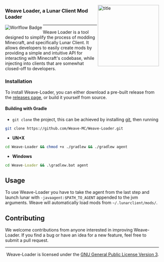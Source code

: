 <img
    align="right" alt="title" width="200px"
    src="https://raw.githubusercontent.com/Weave-MC/.github/master/assets/icon.png"
/>

### Weave Loader, a Lunar Client Mod Loader

<img
    align="left" alt="Worlflow Badge"
    src="https://github.com/Weave-MC/Weave-Loader/actions/workflows/gradle.yml/badge.svg"
/>

---

Weave Loader is a tool designed to simplify the process of modding Minecraft, and specifically Lunar Client. It allows
developers to easily create mods by providing a simple and intuitive API for interacting with Minecraft's codebase,
while injecting into clients that are somewhat closed-off to developers.

### Installation

To install Weave-Loader, you can either download a pre-built release from
the [releases page](https://github.com/Weave-MC/Weave-Loader/releases), or build it yourself from source.

#### Building with Gradle

- `git clone` the project, this can be achieved by installing [git][git], then running

```bash
git clone https://github.com/Weave-MC/Weave-Loader.git
```

- **UN*X**

```bash
cd Weave-Loader && chmod +x ./gradlew && ./gradlew agent
```

- **Windows**

```cmd
cd Weave-Loader && .\gradlew.bat agent
```

## Usage

To use Weave-Loader you have to take the agent from the last step and launch lunar with `-javaagent:$PATH_TO_AGENT` appended to the jvm arguments.
Weave will automatically load mods from `~/.lunarclient/mods/`.

## Contributing

We welcome contributions from anyone interested in improving Weave-Loader. If you find a bug or have an idea for a new
feature, feel free to submit a pull request.

---

<div align="right">

Weave-Loader is licensed under the [GNU General Public License Version 3][license].

</div>

[git]:     https://git-scm.com/

[license]: https://github.com/Weave-MC/Weave-Loader/blob/main/LICENSE

